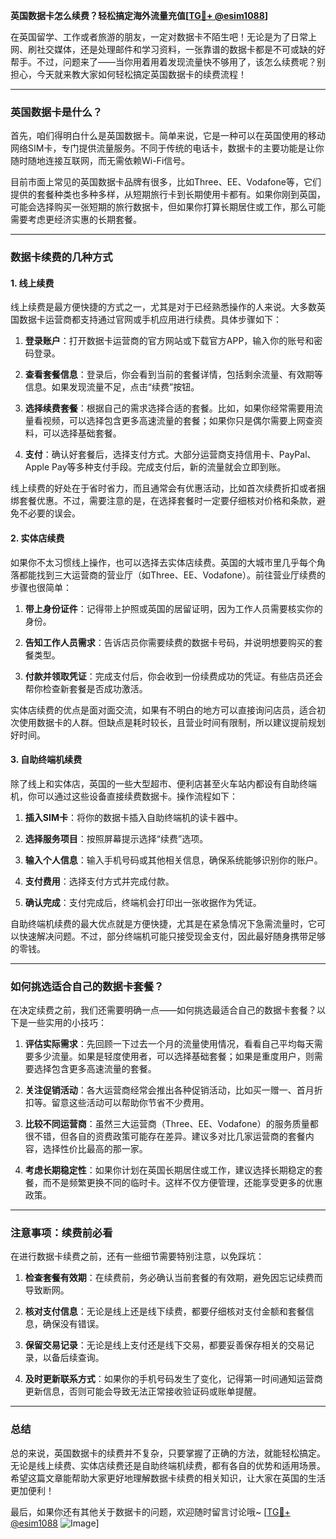 **英国数据卡怎么续费？轻松搞定海外流量充值[[TG💪+ @esim1088](https://t.me/s/esim1088)]**

在英国留学、工作或者旅游的朋友，一定对数据卡不陌生吧！无论是为了日常上网、刷社交媒体，还是处理邮件和学习资料，一张靠谱的数据卡都是不可或缺的好帮手。不过，问题来了——当你用着用着发现流量快不够用了，该怎么续费呢？别担心，今天就来教大家如何轻松搞定英国数据卡的续费流程！

---

### 英国数据卡是什么？

首先，咱们得明白什么是英国数据卡。简单来说，它是一种可以在英国使用的移动网络SIM卡，专门提供流量服务。不同于传统的电话卡，数据卡的主要功能是让你随时随地连接互联网，而无需依赖Wi-Fi信号。

目前市面上常见的英国数据卡品牌有很多，比如Three、EE、Vodafone等，它们提供的套餐种类也多种多样，从短期旅行卡到长期使用卡都有。如果你刚到英国，可能会选择购买一张短期的旅行数据卡，但如果你打算长期居住或工作，那么可能需要考虑更经济实惠的长期套餐。

---

### 数据卡续费的几种方式

#### 1. 线上续费

线上续费是最方便快捷的方式之一，尤其是对于已经熟悉操作的人来说。大多数英国数据卡运营商都支持通过官网或手机应用进行续费。具体步骤如下：

1. **登录账户**：打开数据卡运营商的官方网站或下载官方APP，输入你的账号和密码登录。
   
2. **查看套餐信息**：登录后，你会看到当前的套餐详情，包括剩余流量、有效期等信息。如果发现流量不足，点击“续费”按钮。

3. **选择续费套餐**：根据自己的需求选择合适的套餐。比如，如果你经常需要用流量看视频，可以选择包含更多高速流量的套餐；如果你只是偶尔需要上网查资料，可以选择基础套餐。

4. **支付**：确认好套餐后，选择支付方式。大部分运营商支持信用卡、PayPal、Apple Pay等多种支付手段。完成支付后，新的流量就会立即到账。

线上续费的好处在于省时省力，而且通常会有优惠活动，比如首次续费折扣或者捆绑套餐优惠。不过，需要注意的是，在选择套餐时一定要仔细核对价格和条款，避免不必要的误会。

#### 2. 实体店续费

如果你不太习惯线上操作，也可以选择去实体店续费。英国的大城市里几乎每个角落都能找到三大运营商的营业厅（如Three、EE、Vodafone）。前往营业厅续费的步骤也很简单：

1. **带上身份证件**：记得带上护照或英国的居留证明，因为工作人员需要核实你的身份。

2. **告知工作人员需求**：告诉店员你需要续费的数据卡号码，并说明想要购买的套餐类型。

3. **付款并领取凭证**：完成支付后，你会收到一份续费成功的凭证。有些店员还会帮你检查新套餐是否成功激活。

实体店续费的优点是面对面交流，如果有不明白的地方可以直接询问店员，适合初次使用数据卡的人群。但缺点是耗时较长，且营业时间有限制，所以建议提前规划好时间。

#### 3. 自助终端机续费

除了线上和实体店，英国的一些大型超市、便利店甚至火车站内都设有自助终端机，你可以通过这些设备直接续费数据卡。操作流程如下：

1. **插入SIM卡**：将你的数据卡插入自助终端机的读卡器中。

2. **选择服务项目**：按照屏幕提示选择“续费”选项。

3. **输入个人信息**：输入手机号码或其他相关信息，确保系统能够识别你的账户。

4. **支付费用**：选择支付方式并完成付款。

5. **确认完成**：支付完成后，终端机会打印出一张收据作为凭证。

自助终端机续费的最大优点就是方便快捷，尤其是在紧急情况下急需流量时，它可以快速解决问题。不过，部分终端机可能只接受现金支付，因此最好随身携带足够的零钱。

---

### 如何挑选适合自己的数据卡套餐？

在决定续费之前，我们还需要明确一点——如何挑选最适合自己的数据卡套餐？以下是一些实用的小技巧：

1. **评估实际需求**：先回顾一下过去一个月的流量使用情况，看看自己平均每天需要多少流量。如果是轻度使用者，可以选择基础套餐；如果是重度用户，则需要选择包含更多高速流量的套餐。

2. **关注促销活动**：各大运营商经常会推出各种促销活动，比如买一赠一、首月折扣等。留意这些活动可以帮助你节省不少费用。

3. **比较不同运营商**：虽然三大运营商（Three、EE、Vodafone）的服务质量都很不错，但各自的资费政策可能存在差异。建议多对比几家运营商的套餐内容，选择性价比最高的那一家。

4. **考虑长期稳定性**：如果你计划在英国长期居住或工作，建议选择长期稳定的套餐，而不是频繁更换不同的临时卡。这样不仅方便管理，还能享受更多的优惠政策。

---

### 注意事项：续费前必看

在进行数据卡续费之前，还有一些细节需要特别注意，以免踩坑：

1. **检查套餐有效期**：在续费前，务必确认当前套餐的有效期，避免因忘记续费而导致断网。

2. **核对支付信息**：无论是线上还是线下续费，都要仔细核对支付金额和套餐信息，确保没有错误。

3. **保留交易记录**：无论是线上支付还是线下交易，都要妥善保存相关的交易记录，以备后续查询。

4. **及时更新联系方式**：如果你的手机号码发生了变化，记得第一时间通知运营商更新信息，否则可能会导致无法正常接收验证码或账单提醒。

---

### 总结

总的来说，英国数据卡的续费并不复杂，只要掌握了正确的方法，就能轻松搞定。无论是线上续费、实体店续费还是自助终端机续费，都有各自的优势和适用场景。希望这篇文章能帮助大家更好地理解数据卡续费的相关知识，让大家在英国的生活更加便利！

最后，如果你还有其他关于数据卡的问题，欢迎随时留言讨论哦~ [[TG💪+ @esim1088](https://t.me/s/esim1088) ![Image](https://i.postimg.cc/4NQfJmqS/Snipaste-2025-05-13-00-14-12.png)]
